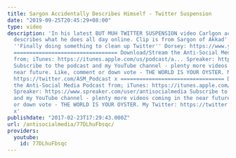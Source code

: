 ```yaml
---
title: Sargon Accidentally Describes Himself - Twitter Suspension
date: "2019-09-25T20:45:29+08:00"
type: video
description: 'In his latest BUT MUH TWITTER SUSPENSION video Carlgon accidentally
  describes what he does all day online. Clip is from Sargon of Akkad''s rant at Jack
  ''Finally doing something to clean up Twitter'' Dorsey: https://www.youtube.com/watch?v=iJci7QCsrEM&t=0s
  ================================= Download/Stream the Anti-Social Media Podcast
  from; iTunes: https://itunes.apple.com/us/podcast/a... Spreaker: https://www.spreaker.com/user/antisoc...
  Subscribe to the podcast and my YouTube channel - plenty more videos coming in the
  near future. Like, comment or down vote - THE WORLD IS YOUR OYSTER. My Twitter:
  https://twitter.com/ASM_Podcast x ================================= Download/Stream
  the Anti-Social Media Podcast from; iTunes: https://itunes.apple.com/us/podcast/anti-social-media-podcast/id1076431995?mt=2
  Spreaker: https://www.spreaker.com/user/antisocialmedia Subscribe to the podcast
  and my YouTube channel - plenty more videos coming in the near future. Like, comment
  or down vote - THE WORLD IS YOUR OYSTER. My Twitter: https://twitter.com/ASM_Podcast
  x'
publishdate: "2017-02-23T17:29:43.000Z"
url: /antisocialmedia/77DLhuFbsqc/
providers:
  youtube:
    id: 77DLhuFbsqc
---
```

